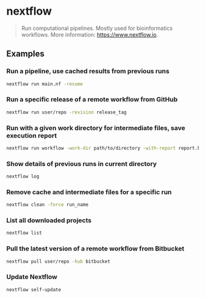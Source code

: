 # nextflow

> Run computational pipelines. Mostly used for bioinformatics workflows. More information: <https://www.nextflow.io>.

## Examples

### Run a pipeline, use cached results from previous runs

```bash
nextflow run main.nf -resume
```

### Run a specific release of a remote workflow from GitHub

```bash
nextflow run user/repo -revision release_tag
```

### Run with a given work directory for intermediate files, save execution report

```bash
nextflow run workflow -work-dir path/to/directory -with-report report.html
```

### Show details of previous runs in current directory

```bash
nextflow log
```

### Remove cache and intermediate files for a specific run

```bash
nextflow clean -force run_name
```

### List all downloaded projects

```bash
nextflow list
```

### Pull the latest version of a remote workflow from Bitbucket

```bash
nextflow pull user/repo -hub bitbucket
```

### Update Nextflow

```bash
nextflow self-update
```
